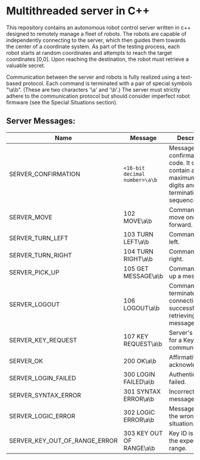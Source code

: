 # Multithreaded server in C++
This repository contains an autonomous robot control server written in c++ designed to remotely manage a fleet of robots. The robots are capable of independently connecting to the server, which then guides them towards the center of a coordinate system. As part of the testing process, each robot starts at random coordinates and attempts to reach the target coordinates [0,0]. Upon reaching the destination, the robot must retrieve a valuable secret.

Communication between the server and robots is fully realized using a text-based protocol. Each command is terminated with a pair of special symbols "\a\b". (These are two characters '\a' and '\b'.) The server must strictly adhere to the communication protocol but should consider imperfect robot firmware (see the Special Situations section).

## Server Messages:
| Name                          | Message                                   | Description                                                                   |
|-------------------------------|-------------------------------------------|-------------------------------------------------------------------------------|
| SERVER_CONFIRMATION           | `<16-bit decimal number>\a\b`           | Message with a confirmation code. It can contain a maximum of 5 digits and the termination sequence \a\b. |
| SERVER_MOVE                   | 102 MOVE\a\b                            | Command to move one square forward.                                            |
| SERVER_TURN_LEFT              | 103 TURN LEFT\a\b                       | Command to turn left.                                                         |
| SERVER_TURN_RIGHT             | 104 TURN RIGHT\a\b                      | Command to turn right.                                                        |
| SERVER_PICK_UP                | 105 GET MESSAGE\a\b                     | Command to pick up a message.                                                 |
| SERVER_LOGOUT                 | 106 LOGOUT\a\b                          | Command to terminate the connection after successfully retrieving a message. |
| SERVER_KEY_REQUEST            | 107 KEY REQUEST\a\b                     | Server's request for a Key ID for communication.                              |
| SERVER_OK                     | 200 OK\a\b                              | Affirmative acknowledgment.                                                   |
| SERVER_LOGIN_FAILED           | 300 LOGIN FAILED\a\b                    | Authentication failed.                                                        |
| SERVER_SYNTAX_ERROR           | 301 SYNTAX ERROR\a\b                    | Incorrect message syntax.                                                     |
| SERVER_LOGIC_ERROR            | 302 LOGIC ERROR\a\b                     | Message sent in the wrong situation.                                          |
| SERVER_KEY_OUT_OF_RANGE_ERROR | 303 KEY OUT OF RANGE\a\b                | Key ID is out of the expected range.  
